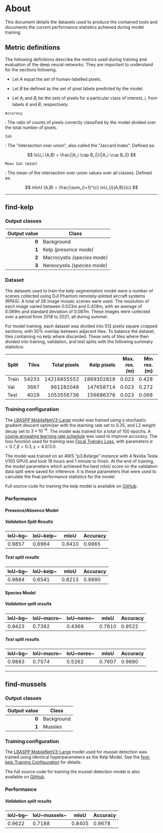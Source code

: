 # About

This document details the datasets used to produce the contained tools and documents the current performance statistics achieved
during model training.

## Metric definitions

The following definitions describe the metrics used during training and evaluation of the deep neural networks. They are
important to understand for the sections following.

- Let $A$ equal the set of human-labelled pixels.

- Let $B$ be defined as the set of pixel labels predicted by the model.

- Let $A_i$ and $B_i$ be the sets of pixels for a particular class of interest, $i$, from labels $A$ and $B$, respectively.

`Accuracy`

:   The ratio of counts of pixels correctly classified by the model divided over the total number of pixels.


`IoU`

:   The "intersection over union", also called the "Jaccard Index". Defined as:

$$
IoU_i (A,B) = \frac{|A_i \cap B_i|}{|A_i \cup B_i|}
$$

`Mean IoU (mIoU)`

:   The mean of the intersection over union values over all classes. Defined as:

$$
mIoU (A,B) = \frac{\sum_{i=1}^{c} IoU_{i}(A,B)}{c}
$$

***

## find-kelp

### Output classes

| Output value | Class                        |
|-------------:|------------------------------|
|        **0** | Background                   |
|        **1** | Kelp *(presence mode)*       |
|        **2** | Macrocystis *(species mode)* |
|        **3** | Nereocystis *(species mode)* |

### Dataset

The datasets used to train the kelp segmentation model were a number of scenes collected using DJI Phantom remotely-piloted
aircraft systems (RPAS). A total of 28 image mosaic scenes were used. The resolution of each image varied between
0.023m and 0.428m, with an average of 0.069m and standard deviation of 0.087m. These images were collected over a period from
2018 to 2021, all during summer.

For model training, each dataset was divided into 512 pixels square cropped sections, with 50% overlap between adjacent tiles.
To balance the dataset, tiles containing no kelp where discarded. These sets of tiles where then divided into training,
validation, and test splits with the following summary statistics:

[//]: # (TODO: Details about ground area covered)

| Split | Tiles | Total pixels | Kelp pixels | Max. res. (m) | Min res. (m) | Avg. res. (m) | Stdev. res. (m) |
|:------|------:|-------------:|------------:|--------------:|-------------:|--------------:|-----------------|
| Train | 54233 |  14216855552 |  1869302818 |         0.023 |        0.428 |         0.072 | 0.090           |
| Val   |  3667 |    961282048 |   147658714 |         0.023 |        0.272 |         0.091 | 0.121           |
| Test  |  4019 |   1053556736 |   156686376 |         0.023 |        0.068 |         0.040 | 0.020           |


[//]: # (TODO: Details about mussels dataset)


### Training configuration

The [LRASPP MobileNetV3-Large](https://arxiv.org/abs/1905.02244) model was trained using a stochastic gradient descent optimizer
with the learning rate set to $0.35$, and L2 weight decay set to $3 \times 10^{-6}$. The model was trained for a total
of 100 epochs. A [cosine annealing learning rate schedule](https://arxiv.org/abs/1608.03983) was used to improve accuracy.
The loss function used for training was [Focal Tversky Loss](https://arxiv.org/abs/1608.03983), with parameters $\alpha=0.7, \beta=0.3, \gamma=4.0 / 3.0$.

The model was trained on an AWS "p3.8xlarge" instance with 4 Nvidia Tesla V100 GPUS and took 18 hours and 1 minute to finish.
At the end of training, the model parameters which achieved the best mIoU score on the validation data split were saved for inference.
It is these parameters that were used to calculate the final performance statistics for the model.

Full source code for training the kelp model is available on [GitHub](https://github.com/HakaiInstitute/hakai-ml-train).

### Performance

#### Presence/Absence Model

##### Validation Split Results

| IoU~bg~ | IoU~kelp~ | mIoU   | Accuracy |
|------------------|--------------------|--------|----------|
| 0.9857           | 0.6964             | 0.8410 | 0.9865   |

##### Test split results

| IoU~bg~ | IoU~kelp~ | mIoU   | Accuracy |
|------------------|--------------------|--------|----------|
| 0.9884           | 0.6541             | 0.8213 | 0.9890   |

#### Species Model

##### Validation split results

| IoU~bg~ | IoU~macro~ | IoU~nereo~ | mIoU   | Accuracy |
|------------------|---------------------|---------------------|--------|----------|
| 0.9423           | 0.7392              | 0.4369              | 0.7810 | 0.9522   |

##### Test split results

| IoU~bg~ | IoU~macro~ | IoU~nereo~ | mIoU   | Accuracy |
|------------------|---------------------|---------------------|--------|----------|
| 0.9883           | 0.7574              | 0.5262              | 0.7607 | 0.9880   |

***

## find-mussels

### Output classes

| Output value | Class      |
|-------------:|------------|
|        **0** | Background |
|        **1** | Mussles    |

[//]: # (TODO: ### Dataset)

### Training configuration

The [LRASPP MobileNetV3-Large](https://arxiv.org/abs/1905.02244) model used for mussel detection was trained using identical
hyperparameters as the Kelp Model. See the [find-kelp Training Configuration](./about.md#training-configuration) for details.

The full source code for training the mussel detection model is also available on [GitHub](https://github.com/HakaiInstitute/hakai-ml-train).

### Performance

##### Validation split results

| IoU~bg~ | IoU~mussels~ | mIoU   | Accuracy |
|------------------|-----------------------|--------|----------|
| 0.9622           | 0.7188                | 0.8405 | 0.9678   |
